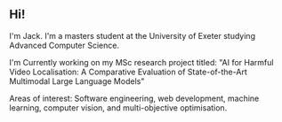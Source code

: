 
## Hi!
I'm Jack. I'm a masters student at the University of Exeter studying Advanced Computer Science.

I'm Currently working on my MSc research project titled: "AI for Harmful Video Localisation: A Comparative
Evaluation of State-of-the-Art Multimodal Large Language Models"

Areas of interest: Software engineering, web development, machine learning, computer vision, and multi-objective optimisation. <br />

